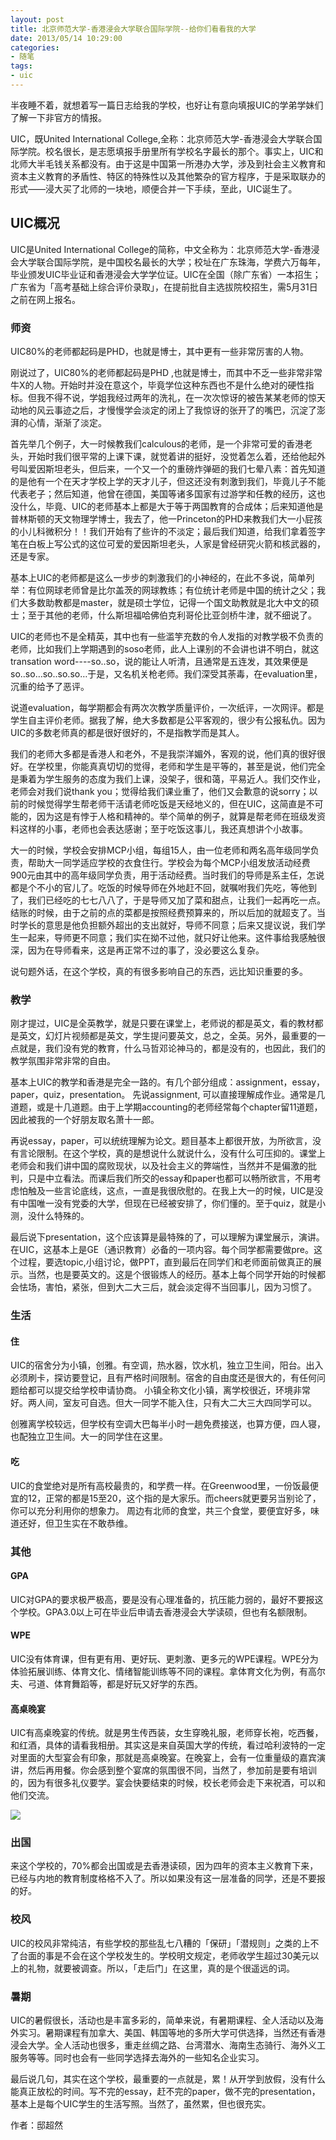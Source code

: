```yaml
---
layout: post
title: 北京师范大学-香港浸会大学联合国际学院--给你们看看我的大学
date: 2013/05/14 10:29:00
categories:
- 随笔
tags:
- uic
---
```


半夜睡不着，就想着写一篇日志给我的学校，也好让有意向填报UIC的学弟学妹们了解一下非官方的情报。

UIC，既United International College,全称：北京师范大学-香港浸会大学联合国际学院。校名很长，是志愿填报手册里所有学校名字最长的那个。事实上，UIC和北师大半毛钱关系都没有。由于这是中国第一所港办大学，涉及到社会主义教育和资本主义教育的矛盾性、特区的特殊性以及其他繁杂的官方程序，于是采取联办的形式——浸大买了北师的一块地，顺便合并一下手续，至此，UIC诞生了。

## UIC概况

UIC是United International College的简称，中文全称为：北京师范大学-香港浸会大学联合国际学院，是中国校名最长的大学；校址在广东珠海，学费六万每年，毕业颁发UIC毕业证和香港浸会大学学位证。UIC在全国（除广东省）一本招生；广东省为「高考基础上综合评价录取」，在提前批自主选拔院校招生，需5月31日之前在网上报名。

### 师资

UIC80%的老师都起码是PHD，也就是博士，其中更有一些非常厉害的人物。

刚说过了，UIC80%的老师都起码是PHD ,也就是博士，而其中不乏一些非常非常牛X的人物。开始时并没在意这个，毕竟学位这种东西也不是什么绝对的硬性指标。但我不得不说，学姐我经过两年的洗礼，在一次次惊讶的被告某某老师的惊天动地的风云事迹之后，才慢慢学会淡定的闭上了我惊讶的张开了的嘴巴，沉淀了澎湃的心情，渐渐了淡定。

首先举几个例子，大一时候教我们calculous的老师，是一个非常可爱的香港老头，开始时我们很平常的上课下课，就觉着讲的挺好，没觉着怎么着，还给他起外号叫爱因斯坦老头，但后来，一个又一个的重磅炸弹砸的我们七晕八素：首先知道的是他有一个在天才学校上学的天才儿子，但这还没有刺激到我们，毕竟儿子不能代表老子；然后知道，他曾在德国，美国等诸多国家有过游学和任教的经历，这也没什么，毕竟、UIC的老师基本上都是大于等于两国教育的合成体；后来知道他是普林斯顿的天文物理学博士，我去了，他一Princeton的PHD来教我们大一小屁孩的小儿科微积分！！我们开始有了些许的不淡定；最后我们知道，给我们拿着签字笔在白板上写公式的这位可爱的爱因斯坦老头，人家是曾经研究火箭和核武器的，还是专家。

基本上UIC的老师都是这么一步步的刺激我们的小神经的，在此不多说，简单列举：有位网球老师曾是比尔盖茨的网球教练；有位统计老师是中国的统计之父；我们大多数助教都是master，就是硕士学位，记得一个国文助教就是北大中文的硕士；至于其他的老师，什么斯坦福哈佛伯克利哥伦比亚剑桥牛津，就不细说了。

UIC的老师也不是全精英，其中也有一些滥竽充数的令人发指的对教学极不负责的老师，比如我们上学期遇到的soso老师，此人上课别的不会讲也讲不明白，就这transation word----so..so，说的能让人听清，且通常是五连发，其效果便是so..so…so..so.so…于是，又名机关枪老师。我们深受其荼毒，在evaluation里，沉重的给予了恶评。

说道evaluation，每学期都会有两次次教学质量评价，一次纸评，一次网评。都是学生自主评价老师。据我了解，绝大多数都是公平客观的，很少有公报私仇。因为UIC的多数老师真的都是很好很好的，不是指教学而是其人。

我们的老师大多都是香港人和老外，不是我崇洋媚外，客观的说，他们真的很好很好。在学校里，你能真真切切的觉得，老师和学生是平等的，甚至是说，他们完全是秉着为学生服务的态度为我们上课，没架子，很和蔼，平易近人。我们交作业，老师会对我们说thank you；觉得给我们课业重了，他们又会歉意的说sorry；以前的时候觉得学生帮老师干活请老师吃饭是天经地义的，但在UIC，这简直是不可能的，因为这是有悖于人格和精神的。举个简单的例子，就算是帮老师在班级发资料这样的小事，老师也会表达感谢；至于吃饭这事儿，我还真想讲个小故事。

大一的时候，学校会安排MCP小组，每组15人，由一位老师和两名高年级同学负责，帮助大一同学适应学校的衣食住行。学校会为每个MCP小组发放活动经费900元由其中的高年级同学负责，用于活动经费。当时我们的导师是系主任，怎说都是个不小的官儿了。吃饭的时候导师在外地赶不回，就嘱咐我们先吃，等他到了，我们已经吃的七七八八了，于是导师又加了菜和甜点，让我们一起再吃一点。结账的时候，由于之前的点的菜都是按照经费预算来的，所以后加的就超支了。当时学长的意思是他负担额外超出的支出就好，导师不同意；后来又提议说，我们学生一起来，导师更不同意；我们实在拗不过他，就只好让他来。这件事给我感触很深，因为在导师看来，这是再正常不过的事了，没必要这么复杂。

说句题外话，在这个学校，真的有很多影响自己的东西，远比知识重要的多。

### 教学

刚才提过，UIC是全英教学，就是只要在课堂上，老师说的都是英文，看的教材都是英文，幻灯片视频都是英文，学生提问要英文，总之，全英。另外，最重要的一点就是，我们没有党的教育，什么马哲邓论神马的，都是没有的，也因此，我们的教学氛围非常非常的自由。

基本上UIC的教学和香港是完全一路的。有几个部分组成：assignment，essay，paper，quiz，presentation。
先说assignment, 可以直接理解成作业。通常是几道题，或是十几道题。由于上学期accounting的老师经常每个chapter留11道题，因此被我的一个好朋友取名萧十一郎。

再说essay，paper，可以统统理解为论文。题目基本上都很开放，为所欲言，没有言论限制。在这个学校，真的是想说什么就说什么，没有什么可压抑的。课堂上老师会和我们讲中国的腐败现状，以及社会主义的弊端性，当然并不是偏激的批判，只是中立看法。而课后我们所交的essay和paper也都可以畅所欲言，不用考虑怕触及一些言论底线，这点，一直是我很欣慰的。在我上大一的时候，UIC是没有中国唯一没有党委的大学，但现在已经被安排了，你们懂的。至于quiz，就是小测，没什么特殊的。

最后说下presentation，这个应该算是最特殊的了，可以理解为课堂展示，演讲。在UIC，这基本上是GE（通识教育）必备的一项内容。每个同学都需要做pre。这个过程，要选topic,小组讨论，做PPT，直到最后在同学们和老师面前做真正的展示。当然，也是要英文的。这是个很锻炼人的经历。基本上每个同学开始的时候都会怯场，害怕，紧张，但到大二大三后，就会淡定得不当回事儿，因为习惯了。

### 生活

#### 住

UIC的宿舍分为小镇，创雅。有空调，热水器，饮水机，独立卫生间，阳台。出入必须刷卡，探访要登记，且有严格时间限制。宿舍的自由度还是很大的，有任何问题给都可以提交给学校申请协商。
小镇全称文化小镇，离学校很近，环境非常好。两人间，室友可自选。但大一同学不能入住，只有大二大三大四同学可以。

创雅离学校较远，但学校有空调大巴每半小时一趟免费接送，也算方便，四人寝，也配独立卫生间。大一的同学住在这里。

#### 吃

UIC的食堂绝对是所有高校最贵的，和学费一样。在Greenwood里，一份饭最便宜的12，正常的都是15至20，这个指的是大家乐。而cheers就更要另当别论了，你可以充分利用你的想象力。
周边有北师的食堂，共三个食堂，要便宜好多，味道还好，但卫生实在不敢恭维。

### 其他

#### GPA

UIC对GPA的要求极严极高，要是没有心理准备的，抗压能力弱的，最好不要报这个学校。GPA3.0以上可在毕业后申请去香港浸会大学读硕，但也有名额限制。

#### WPE

UIC没有体育课，但有更有用、更好玩、更刺激、更多元的WPE课程。WPE分为体验拓展训练、体育文化、情绪智能训练等不同的课程。拿体育文化为例，有高尔夫、弓道、体育舞蹈等，都是好玩又好学的东西。

#### 高桌晚宴

UIC有高桌晚宴的传统。就是男生传西装，女生穿晚礼服，老师穿长袍，吃西餐，和红酒，具体的请看我相册。其实这是来自英国大学的传统，看过哈利波特的一定对里面的大型宴会有印象，那就是高桌晚宴。在晚宴上，会有一位重量级的嘉宾演讲，然后再用餐。你会感到整个宴席的氛围很不同，当然了，参加前是要有培训的，因为有很多礼仪要学。宴会快要结束的时候，校长老师会走下来祝酒，可以和他们交流。

![](http://pics.naaln.com/blog/2019-01-14-085006.jpg-basicBlog)

### 出国

来这个学校的，70%都会出国或是去香港读硕，因为四年的资本主义教育下来，已经与内地的教育制度格格不入了。所以如果没有这一层准备的同学，还是不要报的好。

### 校风

UIC的校风非常纯洁，有些学校的那些乱七八糟的「保研」「潜规则」之类的上不了台面的事是不会在这个学校发生的。学校明文规定，老师收学生超过30美元以上的礼物，就要被调查。所以，「走后门」在这里，真的是个很遥远的词。

### 暑期

UIC的暑假很长，活动也是丰富多彩的，简单来说，有暑期课程、全人活动以及海外实习。暑期课程有加拿大、美国、韩国等地的多所大学可供选择，当然还有香港浸会大学。全人活动也很多，重走丝绸之路、台湾潜水、海南生态骑行、海外义工服务等等。同时也会有一些同学选择去海外的一些知名企业实习。

最后说几句，其实在这个学校，最重要的一点就是，累！从开学到放假，没有什么能真正放松的时间。写不完的essay，赶不完的paper，做不完的presentation，基本上是每个UIC学生的生活写照。当然了，虽然累，但也很充实。

作者：邸超然

